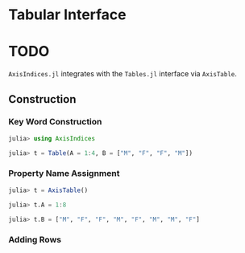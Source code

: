 # Tabular Interface


# TODO

`AxisIndices.jl` integrates with the `Tables.jl` interface via `AxisTable`.

## Construction

### Key Word Construction

```julia tables_docs
julia> using AxisIndices

julia> t = Table(A = 1:4, B = ["M", "F", "F", "M"])
```

### Property Name Assignment

```julia tables_docs
julia> t = AxisTable()

julia> t.A = 1:8

julia> t.B = ["M", "F", "F", "M", "F", "M", "M", "F"]
```

### Adding Rows
